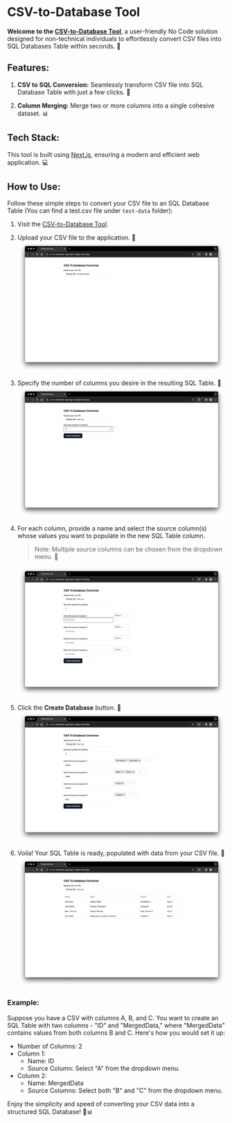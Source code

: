 # CSV-to-Database Tool

**Welcome to the [CSV-to-Database Tool](https://csv-to-database.vercel.app/)**, a user-friendly No Code solution designed for non-technical individuals to effortlessly convert CSV files into SQL Databases Table within seconds. 🚀

## Features:

1. **CSV to SQL Conversion:** Seamlessly transform CSV file into SQL Database Table with just a few clicks. 🔄

2. **Column Merging:** Merge two or more columns into a single cohesive dataset. 📊

## Tech Stack:

This tool is built using [Next.js](https://nextjs.org/), ensuring a modern and efficient web application. 💻

## How to Use:

Follow these simple steps to convert your CSV file to an SQL Database Table (You can find a test.csv file under `test-data` folder):

1. Visit the [CSV-to-Database Tool](https://csv-to-database-rogiclwge-curlgpt.vercel.app/).

2. Upload your CSV file to the application. 📂
   ![choose file](./public/screenshots/choose-file.png)

3. Specify the number of columns you desire in the resulting SQL Table. 🔢
   ![choose column count](./public/screenshots/choose-column-count.png)

4. For each column, provide a name and select the source column(s) whose values you want to populate in the new SQL Table column.

    > Note: Multiple source columns can be chosen from the dropdown menu. 🔄

    ![enter column name](./public/screenshots/column-name.png)

5. Click the **Create Database** button. 🚀
   ![click create database button](./public/screenshots/create-database.png)

6. Voila! Your SQL Table is ready, populated with data from your CSV file. 🎉
   ![view your SQL Database Table](./public/screenshots/sql-database.png)

### Example:

Suppose you have a CSV with columns A, B, and C. You want to create an SQL Table with two columns - "ID" and "MergedData," where "MergedData" contains values from both columns B and C. Here's how you would set it up:

-   Number of Columns: 2
-   Column 1:
    -   Name: ID
    -   Source Column: Select "A" from the dropdown menu.
-   Column 2:
    -   Name: MergedData
    -   Source Columns: Select both "B" and "C" from the dropdown menu.

Enjoy the simplicity and speed of converting your CSV data into a structured SQL Database! 🚀📊
